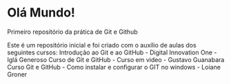 # Olá Mundo!
Primeiro repositório da prática de Git e Github


Este é um repositório inicial e foi criado com o auxílio de aulas dos seguintes cursos:
Introdução ao Git e ao GitHub - Digital Innovation One - Iglá Generoso
Curso de Git e GitHub - Curso em video - Gustavo Guanabara
Curso Git e GitHub - Como instalar e configurar o GIT no windows - Loiane Groner 
